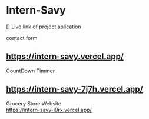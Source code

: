# Intern-Savy


[] Live link of project aplication

contact form 
 ## https://intern-savy.vercel.app/

 CountDown Timmer
 ## https://intern-savy-7j7h.vercel.app/


 Grocery Store Website  
 https://intern-savy-i9rx.vercel.app/
